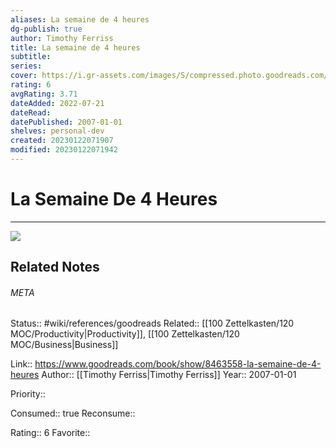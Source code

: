 ```yaml
---
aliases: La semaine de 4 heures
dg-publish: true
author: Timothy Ferriss
title: La semaine de 4 heures
subtitle: 
series: 
cover: https://i.gr-assets.com/images/S/compressed.photo.goodreads.com/books/1327629844l/8463558.jpg
rating: 6
avgRating: 3.71
dateAdded: 2022-07-21
dateRead: 
datePublished: 2007-01-01
shelves: personal-dev
created: 20230122071907
modified: 20230122071942
---
```

# La Semaine De 4 Heures
---
![](https://i.gr-assets.com/images/S/compressed.photo.goodreads.com/books/1327629844l/8463558.jpg)

## Related Notes




###### META
Status:: #wiki/references/goodreads
Related:: [[100 Zettelkasten/120 MOC/Productivity\|Productivity]], [[100 Zettelkasten/120 MOC/Business\|Business]]

Link:: https://www.goodreads.com/book/show/8463558-la-semaine-de-4-heures
Author:: [[Timothy Ferriss\|Timothy Ferriss]]
Year:: 2007-01-01

Priority:: 

Consumed:: true
Reconsume:: 

Rating:: 6
Favorite:: 
